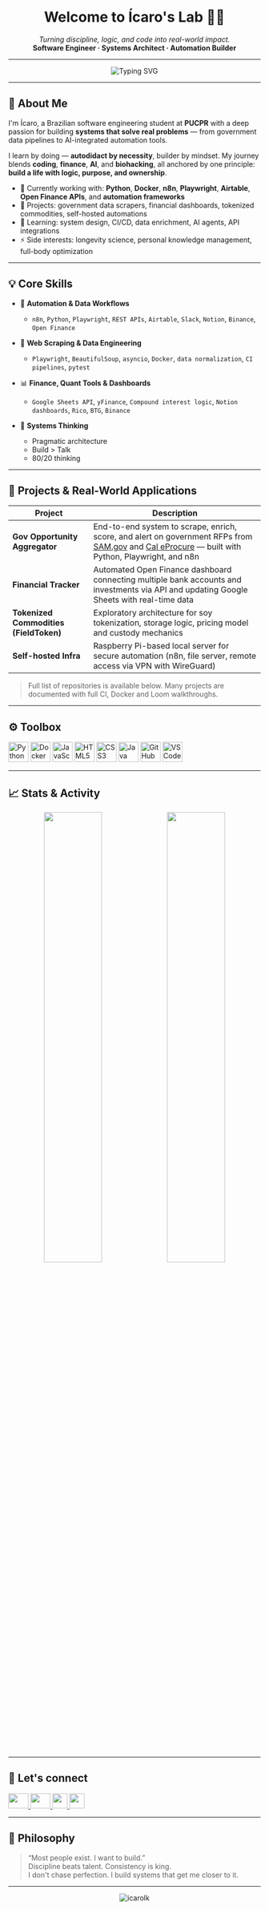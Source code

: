 <div align="center">
  <h1>Welcome to Ícaro's Lab 👨‍💻</h1>
  <p>
    <em>Turning discipline, logic, and code into real-world impact.</em><br/>
    <strong>Software Engineer · Systems Architect · Automation Builder</strong>
  </p>
</div>

---

<div align="center">
  <img src="https://readme-typing-svg.demolab.com?font=Fira+Code&duration=2000&pause=1500&center=true&vCenter=true&width=600&lines=🧠+Lifelong+learner+%26+builder;⚙️+Automation+%7C+n8n+%7C+Low-code+%7C+Python;📊+Financial+systems+%7C+AI-driven+insights;🛠️+Building+tools+for+real-life+problems;💡+Make+it+work.+Make+it+right.+Make+it+fast." alt="Typing SVG" />
</div>

---

## 👋 About Me

I'm Ícaro, a Brazilian software engineering student at **PUCPR** with a deep passion for building **systems that solve real problems** — from government data pipelines to AI-integrated automation tools.

I learn by doing — **autodidact by necessity**, builder by mindset. My journey blends **coding**, **finance**, **AI**, and **biohacking**, all anchored by one principle: **build a life with logic, purpose, and ownership**.

- 🔭 Currently working with: **Python**, **Docker**, **n8n**, **Playwright**, **Airtable**, **Open Finance APIs**, and **automation frameworks**
- 🧩 Projects: government data scrapers, financial dashboards, tokenized commodities, self-hosted automations
- 🧠 Learning: system design, CI/CD, data enrichment, AI agents, API integrations
- ⚡ Side interests: longevity science, personal knowledge management, full-body optimization

---

## 💡 Core Skills

- 🧱 **Automation & Data Workflows**
  - `n8n`, `Python`, `Playwright`, `REST APIs`, `Airtable`, `Slack`, `Notion`, `Binance`, `Open Finance`
  
- 🔎 **Web Scraping & Data Engineering**
  - `Playwright`, `BeautifulSoup`, `asyncio`, `Docker`, `data normalization`, `CI pipelines`, `pytest`

- 📊 **Finance, Quant Tools & Dashboards**
  - `Google Sheets API`, `yFinance`, `Compound interest logic`, `Notion dashboards`, `Rico`, `BTG`, `Binance`

- 🧠 **Systems Thinking**
  - Pragmatic architecture
  - Build > Talk
  - 80/20 thinking

---

## 🔨 Projects & Real-World Applications

| Project | Description |
|--------|-------------|
| **Gov Opportunity Aggregator** | End-to-end system to scrape, enrich, score, and alert on government RFPs from [SAM.gov](https://sam.gov) and [Cal eProcure](https://caleprocure.ca.gov) — built with Python, Playwright, and n8n |
| **Financial Tracker** | Automated Open Finance dashboard connecting multiple bank accounts and investments via API and updating Google Sheets with real-time data |
| **Tokenized Commodities (FieldToken)** | Exploratory architecture for soy tokenization, storage logic, pricing model and custody mechanics |
| **Self-hosted Infra** | Raspberry Pi-based local server for secure automation (n8n, file server, remote access via VPN with WireGuard) |

> Full list of repositories is available below. Many projects are documented with full CI, Docker and Loom walkthroughs.

---

## ⚙️ Toolbox

<p align="left">
  <img src="https://cdn.jsdelivr.net/gh/devicons/devicon/icons/python/python-original.svg" width="40" title="Python"/>
  <img src="https://cdn.jsdelivr.net/gh/devicons/devicon/icons/docker/docker-original.svg" width="40" title="Docker"/>
  <img src="https://cdn.jsdelivr.net/gh/devicons/devicon/icons/javascript/javascript-original.svg" width="40" title="JavaScript"/>
  <img src="https://cdn.jsdelivr.net/gh/devicons/devicon/icons/html5/html5-original.svg" width="40" title="HTML5"/>
  <img src="https://cdn.jsdelivr.net/gh/devicons/devicon/icons/css3/css3-original.svg" width="40" title="CSS3"/>
  <img src="https://cdn.jsdelivr.net/gh/devicons/devicon/icons/java/java-original.svg" width="40" title="Java"/>
  <img src="https://cdn.jsdelivr.net/gh/devicons/devicon/icons/github/github-original.svg" width="40" title="GitHub"/>
  <img src="https://cdn.jsdelivr.net/gh/devicons/devicon/icons/vscode/vscode-original.svg" width="40" title="VS Code"/>
</p>

---

## 📈 Stats & Activity

<div align="center">
  <img src="https://github-readme-stats.vercel.app/api?username=icaroLK&show_icons=true&theme=transparent&hide=issues&hide_border=true" width="48%" />
  <img src="https://github-readme-stats.vercel.app/api/top-langs/?username=icaroLK&layout=compact&hide_border=true&theme=transparent" width="48%" />
</div>

---

## 📡 Let's connect

<p align="left">
  <a href="https://www.linkedin.com/in/%C3%ADcaro-kuchanovicz-333820272/" target="blank">
    <img src="https://raw.githubusercontent.com/rahuldkjain/github-profile-readme-generator/master/src/images/icons/Social/linked-in-alt.svg" height="30" width="40" />
  </a>
  <a href="https://twitter.com/icaro_lk" target="blank">
    <img src="https://raw.githubusercontent.com/rahuldkjain/github-profile-readme-generator/master/src/images/icons/Social/twitter.svg" height="30" width="40" />
  </a>
  <a href="https://wa.me/5541988133200" target="blank">
    <img src="https://upload.wikimedia.org/wikipedia/commons/6/6b/WhatsApp.svg" height="30" width="30" />
  </a>
  <a href="https://t.me/Icaro_Kuchanovicz" target="blank">
    <img src="https://logodownload.org/wp-content/uploads/2017/11/telegram-logo-8.png" height="30" width="30" />
  </a>
</p>

---

## 🧠 Philosophy

> “Most people exist. I want to build.”  
> Discipline beats talent. Consistency is king.  
> I don't chase perfection. I build systems that get me closer to it.

---

<p align="center">
  <img src="https://komarev.com/ghpvc/?username=icarolk&label=Profile+Views&color=007dae&style=flat" alt="icarolk" />
</p>
